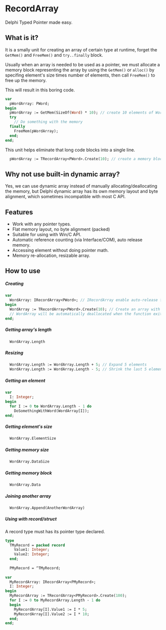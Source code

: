 RecordArray
===========

Delphi Typed Pointer made easy.

What is it?
-----------
It is a smally unit for creating an array of certain type at runtime, forget the `GetMem()` and `FreeMem()` and `try..finally` block.

Usually when an array is needed to be used as a pointer, we must allocate a memory block representing the array by using the `GetMem()` or `alloc()` by specifing element's size times number of elements, then call `FreeMem()` to free up the memory.

This will result in this boring code.

```pascal
var
  pWordArray: PWord;
begin
  pWordArray := GetMem(SizeOf(Word) * 10); // create 10 elements of Word
  try
    // Do something with the memory
  finally
    FreeMem(pWordArray);
  end;
end;
```

This unit helps eliminate that long code blocks into a single line.
```pascal
  pWordArray := TRecordArray<PWord>.Create(10); // create a memory block for array of 10 words.
```

Why not use built-in dynamic array?
-----------------------------------
Yes, we can use dynamic array instead of manually allocating/deallocating the memory, but Delphi dynamic array has its own memory layout and byte alignment, which sometimes incompatible with most C API.

Features
--------
* Work with any pointer types.
* Flat memory layout, no byte alignment (packed)
* Suitable for using with Win/C API.
* Automatic reference counting (via Interface/COM), auto release memory.
* Accessing element without doing pointer math.
* Memory re-allocation, resizable array.

How to use
----------

##### Creating
```pascal
var
  WordArray: IRecordArray<PWord>; // IRecordArray enable auto-release feature.
begin
  WordArray := TRecordArray<PWord>.Create(10); // Create an array with 10 elements of Word
  // WordArray will be automatically deallocated when the function exit or no longer used.
end;
```

##### Getting array's length
```pascal
  WordArray.Length
```

##### Resizing
```pascal
  WordArray.Length := WordArray.Length + 5; // Expand 5 elements
  WordArray.Length := WordArray.Length - 5; // Shrink the last 5 elements
```

##### Getting an element
```pascal
var
  I: Integer;
begin
  for I := 0 to WordArray.Length - 1 do
    DoSomethingWithWord(WordArray[I]);
end;
```

##### Getting element's size
```pascal
  WordArray.ElementSize
```

##### Getting memory size
```pascal
  WordArray.DataSize
```

##### Getting memory block
```pascal
  WordArray.Data
```

##### Joining another array
```pascal
  WordArray.Append(AnotherWordArray)
```

##### Using with record/struct

A record type must has its pointer type declared. 

```pascal
type
  TMyRecord = packed record
    Value1: Integer;
    Value2: Integer;
  end;
  
  PMyRecord = ^TMyRecord;
  
var
  MyRecordArray: IRecordArray<PMyRecord>;
  I: Integer;
begin
  MyRecordArray := TRecordArray<PMyRecord>.Create(100);
  for I := 0 to MyRecordArray.Length - 1 do
  begin
    MyRecordArray[I].Value1 := I * 5;
    MyRecordArray[I].Value2 := I * 10;
  end;
end;
```
